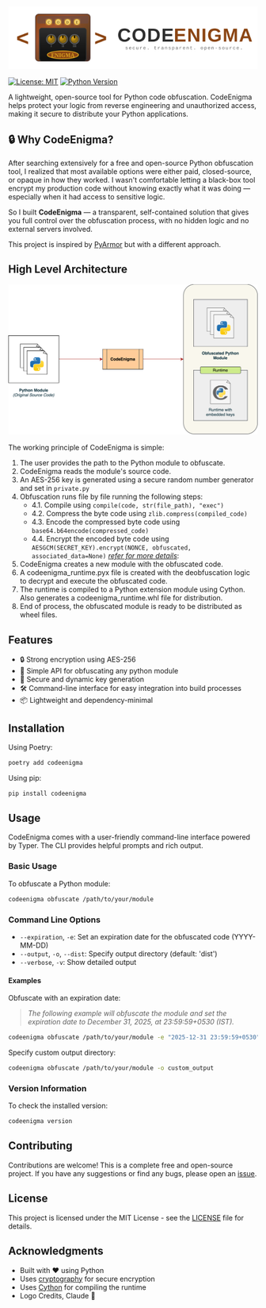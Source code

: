 ![Image](https://raw.githubusercontent.com/KrishnanSG/codeenigma/main/static/logo.svg)

[![License: MIT](https://img.shields.io/badge/License-MIT-yellow.svg)](https://opensource.org/licenses/MIT)
[![Python Version](https://img.shields.io/badge/python-3.12+-blue.svg)](https://www.python.org/downloads/)

A lightweight, open-source tool for Python code obfuscation. CodeEnigma helps protect your logic from reverse engineering and unauthorized access, making it secure to distribute your Python applications.

## 🔒 Why CodeEnigma?
After searching extensively for a free and open-source Python obfuscation tool, I realized that most available options were either paid, closed-source, or opaque in how they worked. I wasn't comfortable letting a black-box tool encrypt my production code without knowing exactly what it was doing — especially when it had access to sensitive logic.

So I built **CodeEnigma** — a transparent, self-contained solution that gives you full control over the obfuscation process, with no hidden logic and no external servers involved. 

This project is inspired by [PyArmor](https://pyarmor.dashingsoft.com/) but with a different approach.

## High Level Architecture

![Image](https://raw.githubusercontent.com/KrishnanSG/codeenigma/main/static/CodeEnigma.HLD.svg)

The working principle of CodeEnigma is simple:
1. The user provides the path to the Python module to obfuscate.
2. CodeEnigma reads the module's source code.
3. An AES-256 key is generated using a secure random number generator and set in `private.py`
4. Obfuscation runs file by file running the following steps:
   * 4.1. Compile using `compile(code, str(file_path), "exec")` 
   * 4.2. Compress the byte code using `zlib.compress(compiled_code)`
   * 4.3. Encode the compressed byte code using `base64.b64encode(compressed_code)`
   * 4.4. Encrypt the encoded byte code using `AESGCM(SECRET_KEY).encrypt(NONCE, obfuscated, associated_data=None)`
   _[refer for more details](codeenigma/core.py)_:
5. CodeEnigma creates a new module with the obfuscated code.
6. A codeenigma_runtime.pyx file is created with the deobfuscation logic to decrypt and execute the obfuscated code.
7. The runtime is compiled to a Python extension module using Cython. Also generates a codeenigma_runtime.whl file for distribution.
8. End of process, the obfuscated module is ready to be distributed as wheel files.

## Features

- 🔒 Strong encryption using AES-256
- 🔄 Simple API for obfuscating any python module
- 🔑 Secure and dynamic key generation
- 🛠️ Command-line interface for easy integration into build processes
- 📦 Lightweight and dependency-minimal

## Installation

Using Poetry:

```bash
poetry add codeenigma
```

Using pip:

```bash
pip install codeenigma
```

## Usage

CodeEnigma comes with a user-friendly command-line interface powered by Typer. The CLI provides helpful prompts and rich output.

### Basic Usage

To obfuscate a Python module:

```bash
codeenigma obfuscate /path/to/your/module
```

### Command Line Options

- `--expiration`, `-e`: Set an expiration date for the obfuscated code (YYYY-MM-DD)
- `--output`, `-o`, `--dist`: Specify output directory (default: 'dist')
- `--verbose`, `-v`: Show detailed output

#### Examples

Obfuscate with an expiration date:

> _The following example will obfuscate the module and set the expiration date to December 31, 2025, at 23:59:59+0530 (IST)._
```bash
codeenigma obfuscate /path/to/your/module -e "2025-12-31 23:59:59+0530"
```

Specify custom output directory:
```bash
codeenigma obfuscate /path/to/your/module -o custom_output
```

### Version Information

To check the installed version:
```bash
codeenigma version
```

## Contributing

Contributions are welcome! This is a complete free and open-source project. If you have any suggestions or find any bugs, please open an [issue](https://github.com/KrishnanSG/CodeEnigma/issues/new).

## License

This project is licensed under the MIT License - see the [LICENSE](LICENSE) file for details.

## Acknowledgments

- Built with ❤️ using Python
- Uses [cryptography](https://cryptography.io/) for secure encryption
- Uses [Cython](https://cython.org/) for compiling the runtime
- Logo Credits, Claude 🫡